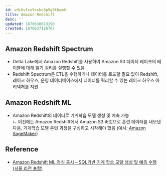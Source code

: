 ```yaml
---
id: vdibvlxx9sskn8p5g9tkqmh
title: Amazon Redshift
desc: ''
updated: 1670638613190
created: 1670637126767
---
```



## Amazon Redshift Spectrum
- Delta Lake에서 Amazon Redshift를 사용하여 Amazon S3 데이터 레이크의 테이블에 대해 읽기 쿼리를 실행할 수 있음
- Redshift Spectrum은 ETL을 수행하거나 데이터를 로드할 필요 없이 Redshift, 레이크 하우스, 운영 데이터베이스에서 데이터를 쿼리할 수 있는 레이크 하우스 아키텍처를 지원

## Amazon Redshift ML
- Amazon Redshift의 데이터로 기계학습 모델 생성 및 예측 가능<br>
    ㄴ 이전에는 Amazon Redshift에서 Amazon S3 버킷으로 훈련 데이터를 내보낸 다음, 기계학습 모델 훈련 과정을 구성하고 시작해야 했음 (예시: [Amazon SageMaker](https://aws.amazon.com/sagemaker/))


## Reference
- [Amazon Redshift ML 정식 출시 – SQL기반 기계 학습 모델 생성 및 예측 수행 (서울 리전 포함)](https://aws.amazon.com/ko/blogs/korea/amazon-redshift-ml-is-now-generally-available-use-sql-to-create-machine-learning-models-and-make-predictions-from-your-data/)